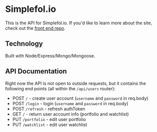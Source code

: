 # Simplefol.io

This is the API for Simplefol.io. If you'd like to learn more about the site, check out the [front end repo](https://github.com/jeffbernst/simplefolio-client).

## Technology

Built with Node/Express/Mongo/Mongoose.

## API Documentation

Right now the API is not open to outside requests, but it contains the following end points (all within the `/api/users` router):

- POST `/` - create user account (`username` and `password` in req.body)
- POST `/login` - login (`username` and `password` in req.body)
- POST `/refresh` - refresh authToken
- GET `/` - return user account info (portfolio and watchlist)
- PUT `/portfolio` - edit user portfolio
- PUT `/watchlist` - edit user watchlist